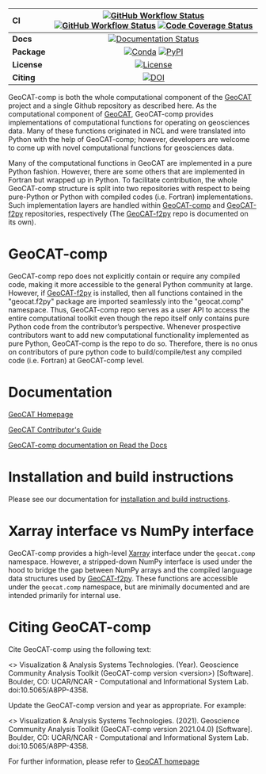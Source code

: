 | CI           | [![GitHub Workflow Status][github-ci-badge]][github-ci-link] [![GitHub Workflow Status][github-conda-build-badge]][github-conda-build-link] [![Code Coverage Status][codecov-badge]][codecov-link] |
| :----------- | :----------------------------------------------------------------------------------------------------------------------------------------------------------------------------------: |
| **Docs**     |                                                                    [![Documentation Status][rtd-badge]][rtd-link]                                                                    |
| **Package**  |                                                         [![Conda][conda-badge]][conda-link] [![PyPI][pypi-badge]][pypi-link]                                                         |
| **License**  |                                                                        [![License][license-badge]][repo-link]                                                                        |
| **Citing**  |                                                                              [![DOI][doi-badge]][doi-link]                                                                            |



GeoCAT-comp is both the whole computational component of the [GeoCAT](https://geocat.ucar.edu/)
project and a single Github repository as described here. As the computational component of
[GeoCAT](https://geocat.ucar.edu/), GeoCAT-comp provides implementations of computational functions for operating
on geosciences data. Many of these functions originated in NCL and were translated into Python with the help of GeoCAT-comp;
however, developers are welcome to come up with novel computational functions for geosciences data.

Many of the computational functions in GeoCAT are implemented in a pure Python fashion. However,
there are some others that are implemented in Fortran but wrapped up in Python. To facilitate
contribution, the whole GeoCAT-comp structure is split into two repositories with respect to
being pure-Python or Python with compiled codes (i.e. Fortran) implementations. Such implementation
layers are handled within [GeoCAT-comp](https://github.com/NCAR/geocat-comp) and
[GeoCAT-f2py](https://github.com/NCAR/geocat-f2py) repositories, respectively (The
[GeoCAT-f2py](https://github.com/NCAR/geocat-f2py) repo is documented on its own).


# GeoCAT-comp

GeoCAT-comp repo does not explicitly contain or require any compiled code, making it more
accessible to the general Python community at large. However, if
[GeoCAT-f2py](https://github.com/NCAR/geocat-f2py) is installed, then all functions contained in
the "geocat.f2py" package are imported seamlessly into the "geocat.comp" namespace. Thus,
GeoCAT-comp repo serves as a user API to access the entire computational toolkit even though the
repo itself only contains pure Python code from the contributor’s perspective. Whenever prospective
contributors want to add new computational functionality implemented as pure Python, GeoCAT-comp
is the repo to do so. Therefore, there is no onus on contributors of pure python code to
build/compile/test any compiled code (i.e. Fortran) at GeoCAT-comp level.


# Documentation

[GeoCAT Homepage](https://geocat.ucar.edu/)

[GeoCAT Contributor's Guide](https://geocat.ucar.edu/pages/contributing.html)

[GeoCAT-comp documentation on Read the Docs](https://geocat-comp.readthedocs.io)


# Installation and build instructions

Please see our documentation for
[installation and build instructions](https://github.com/NCAR/geocat-comp/blob/main/INSTALLATION.md).


# Xarray interface vs NumPy interface

GeoCAT-comp provides a high-level [Xarray](http://xarray.pydata.org/en/stable/) interface under the
`geocat.comp` namespace. However, a stripped-down NumPy interface is used under the hood to bridge
the gap between NumPy arrays and the compiled language data structures used by
[GeoCAT-f2py](https://github.com/NCAR/geocat-f2py). These functions are accessible under the
`geocat.comp` namespace, but are minimally documented and are
intended primarily for internal use.

# Citing GeoCAT-comp

Cite GeoCAT-comp using the following text:

<> Visualization & Analysis Systems Technologies. (Year).
Geoscience Community Analysis Toolkit (GeoCAT-comp version \<version\>) [Software].
Boulder, CO: UCAR/NCAR - Computational and Informational System Lab. doi:10.5065/A8PP-4358.

Update the GeoCAT-comp version and year as appropriate. For example:

<> Visualization & Analysis Systems Technologies. (2021).
Geoscience Community Analysis Toolkit (GeoCAT-comp version 2021.04.0) [Software].
Boulder, CO: UCAR/NCAR - Computational and Informational System Lab. doi:10.5065/A8PP-4358.

For further information, please refer to [GeoCAT homepage](https://geocat.ucar.edu/pages/citation.html)





[github-ci-badge]: https://img.shields.io/github/workflow/status/NCAR/geocat-comp/CI?label=CI&logo=github&style=for-the-badge
[github-conda-build-badge]: https://img.shields.io/github/workflow/status/NCAR/geocat-comp/build_test?label=conda-builds&logo=github&style=for-the-badge
[github-ci-link]: https://github.com/NCAR/geocat-comp/actions?query=workflow%3ACI
[github-conda-build-link]: https://github.com/NCAR/geocat-comp/actions?query=workflow%3Abuild_test
[codecov-badge]: https://img.shields.io/codecov/c/github/NCAR/geocat-comp.svg?logo=codecov&style=for-the-badge
[codecov-link]: https://codecov.io/gh/NCAR/geocat-comp
[rtd-badge]: https://img.shields.io/readthedocs/geocat-comp/latest.svg?style=for-the-badge
[rtd-link]: https://geocat-comp.readthedocs.io/en/latest/?badge=latest
[pypi-badge]: https://img.shields.io/pypi/v/geocat-comp?logo=pypi&style=for-the-badge
[pypi-link]: https://pypi.org/project/geocat-comp
[conda-badge]: https://img.shields.io/conda/vn/ncar/geocat-comp?logo=anaconda&style=for-the-badge
[conda-link]: https://anaconda.org/ncar/geocat-comp
[license-badge]: https://img.shields.io/github/license/NCAR/geocat-comp?style=for-the-badge
[doi-badge]: https://img.shields.io/badge/DOI-10.5065%2Fa8pp--4358-green
[doi-link]: https://doi.org/10.5065/a8pp-4358
[repo-link]: https://github.com/NCAR/geocat-comp
